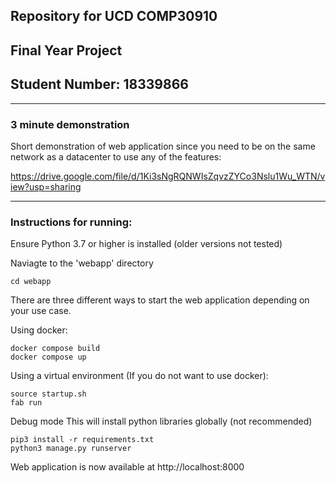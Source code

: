 ## Repository for UCD COMP30910 

## Final Year Project

## Student Number: 18339866

---

### 3 minute demonstration
Short demonstration of web application since you need to be on the same network as a datacenter to use any of the features:

https://drive.google.com/file/d/1Ki3sNgRQNWIsZqvzZYCo3Nslu1Wu_WTN/view?usp=sharing

---

### Instructions for running:

Ensure Python 3.7 or higher is installed (older versions not tested)

Naviagte to the 'webapp' directory 
```
cd webapp
```

There are three different ways to start the web application depending on your use case. 

Using docker:

```
docker compose build
docker compose up
```

Using a virtual environment (If you do not want to use docker):

```
source startup.sh
fab run
```

Debug mode
This will install python libraries globally (not recommended)

```
pip3 install -r requirements.txt
python3 manage.py runserver
```


Web application is now available at http://localhost:8000